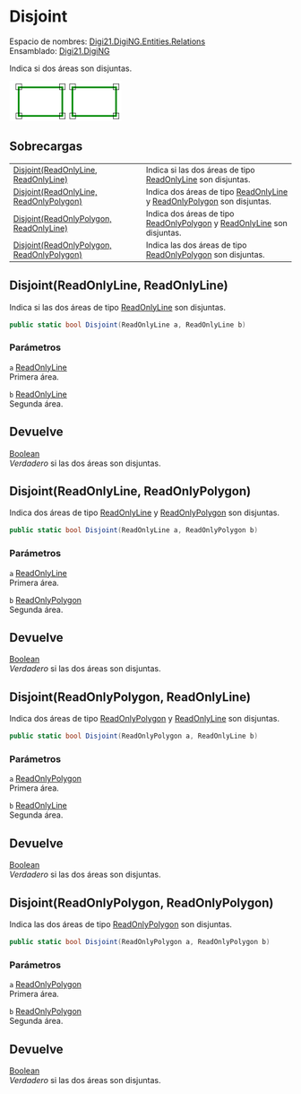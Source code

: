 # Disjoint

Espacio de nombres: [Digi21.DigiNG.Entities.Relations](../../../)  
Ensamblado: [Digi21.DigiNG](../../../../)

Indica si dos áreas son disjuntas.

![&#xC1;rea disjunta &#xE1;rea](../../../../../../../../../.gitbook/assets/areadisjuntaarea.png)

## Sobrecargas

|  |  |
| :--- | :--- |
| [Disjoint\(ReadOnlyLine, ReadOnlyLine\)](disjoint.md#disjoint-readonlyline-readonlyline) | Indica si las dos áreas de tipo [ReadOnlyLine](../../../../digi21.diging.entities/clases/readonlyline/) son disjuntas. |
| [Disjoint\(ReadOnlyLine, ReadOnlyPolygon\)](disjoint.md#disjoint-readonlyline-readonlypolygon) | Indica dos áreas de tipo [ReadOnlyLine](../../../../digi21.diging.entities/clases/readonlyline/) y [ReadOnlyPolygon](../../../../digi21.diging.entities/clases/readonlypolygon/) son disjuntas. |
| [Disjoint\(ReadOnlyPolygon, ReadOnlyLine\)](disjoint.md#disjoint-readonlypolygon-readonlyline) | Indica dos áreas de tipo [ReadOnlyPolygon](../../../../digi21.diging.entities/clases/readonlypolygon/) y [ReadOnlyLine](../../../../digi21.diging.entities/clases/readonlyline/) son disjuntas. |
| [Disjoint\(ReadOnlyPolygon, ReadOnlyPolygon\)](disjoint.md#disjoint-readonlypolygon-readonlypolygon) | Indica las dos áreas de tipo [ReadOnlyPolygon](../../../../digi21.diging.entities/clases/readonlypolygon/) son disjuntas. |

## Disjoint\(ReadOnlyLine, ReadOnlyLine\)

Indica si las dos áreas de tipo [ReadOnlyLine](../../../../digi21.diging.entities/clases/readonlyline/) son disjuntas.

```csharp
public static bool Disjoint(ReadOnlyLine a, ReadOnlyLine b)
```

### Parámetros

`a` [ReadOnlyLine](../../../../digi21.diging.entities/clases/readonlyline/)  
Primera área.

`b` [ReadOnlyLine](../../../../digi21.diging.entities/clases/readonlyline/)  
Segunda área.

## Devuelve

[Boolean](https://docs.microsoft.com/en-us/dotnet/api/system.boolean?view=net-5.0)  
_Verdadero_ si las dos áreas son disjuntas.

## Disjoint\(ReadOnlyLine, ReadOnlyPolygon\)

Indica dos áreas de tipo [ReadOnlyLine](../../../../digi21.diging.entities/clases/readonlyline/) y [ReadOnlyPolygon](../../../../digi21.diging.entities/clases/readonlypolygon/) son disjuntas.

```csharp
public static bool Disjoint(ReadOnlyLine a, ReadOnlyPolygon b)
```

### Parámetros

`a` [ReadOnlyLine](../../../../digi21.diging.entities/clases/readonlyline/)  
Primera área.

`b` [ReadOnlyPolygon](../../../../digi21.diging.entities/clases/readonlypolygon/)  
Segunda área.

## Devuelve

[Boolean](https://docs.microsoft.com/en-us/dotnet/api/system.boolean?view=net-5.0)  
_Verdadero_ si las dos áreas son disjuntas.

## Disjoint\(ReadOnlyPolygon, ReadOnlyLine\)

Indica dos áreas de tipo [ReadOnlyPolygon](../../../../digi21.diging.entities/clases/readonlypolygon/) y [ReadOnlyLine](../../../../digi21.diging.entities/clases/readonlyline/) son disjuntas.

```csharp
public static bool Disjoint(ReadOnlyPolygon a, ReadOnlyLine b)
```

### Parámetros

`a` [ReadOnlyPolygon](../../../../digi21.diging.entities/clases/readonlypolygon/)  
Primera área.

`b` [ReadOnlyLine](../../../../digi21.diging.entities/clases/readonlyline/)  
Segunda área.

## Devuelve

[Boolean](https://docs.microsoft.com/en-us/dotnet/api/system.boolean?view=net-5.0)  
_Verdadero_ si las dos áreas son disjuntas.

## Disjoint\(ReadOnlyPolygon, ReadOnlyPolygon\)

Indica las dos áreas de tipo [ReadOnlyPolygon](../../../../digi21.diging.entities/clases/readonlypolygon/) son disjuntas.

```csharp
public static bool Disjoint(ReadOnlyPolygon a, ReadOnlyPolygon b)
```

### Parámetros

`a` [ReadOnlyPolygon](../../../../digi21.diging.entities/clases/readonlypolygon/)  
Primera área.

`b` [ReadOnlyPolygon](../../../../digi21.diging.entities/clases/readonlypolygon/)  
Segunda área.

## Devuelve

[Boolean](https://docs.microsoft.com/en-us/dotnet/api/system.boolean?view=net-5.0)  
_Verdadero_ si las dos áreas son disjuntas.



